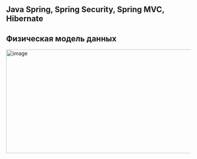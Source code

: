 ## Java Spring, Spring Security, Spring MVC, Hibernate

## Физическая модель данных
<img width="625" height="284" alt="image" src="https://github.com/user-attachments/assets/0d3445c5-23ac-49d4-a5d3-973ef441e014" />
